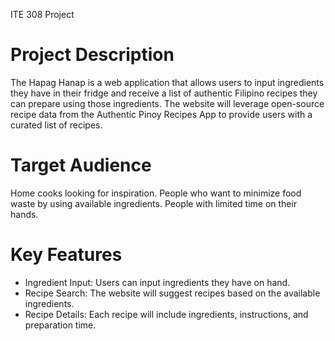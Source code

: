 ITE 308 Project

# Project Description
The Hapag Hanap is a web application that allows users to input ingredients they have in their fridge and receive a list of authentic Filipino recipes they can prepare using those ingredients. The website will leverage open-source recipe data from the Authentic Pinoy Recipes App to provide users with a curated list of recipes.

# Target Audience
Home cooks looking for inspiration.
People who want to minimize food waste by using available ingredients.
People with limited time on their hands.

# Key Features
- Ingredient Input: Users can input ingredients they have on hand.
- Recipe Search: The website will suggest recipes based on the available ingredients.
- Recipe Details: Each recipe will include ingredients, instructions, and preparation time.